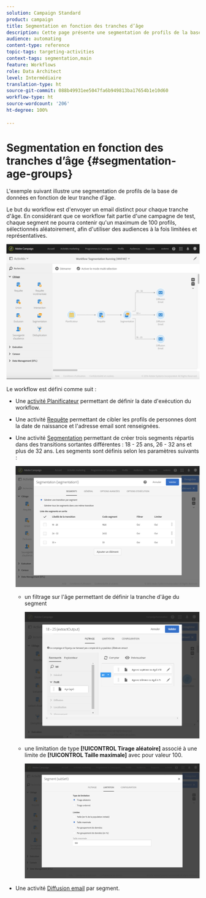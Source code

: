 ```yaml
---
solution: Campaign Standard
product: campaign
title: Segmentation en fonction des tranches d’âge
description: Cette page présente une segmentation de profils de la base de données en fonction de leur tranche d’âge. Le but du workflow est d'envoyer un email distinct pour chaque tranche d'âge.
audience: automating
content-type: reference
topic-tags: targeting-activities
context-tags: segmentation,main
feature: Workflows
role: Data Architect
level: Intermédiaire
translation-type: ht
source-git-commit: 088b49931ee5047fa6b949813ba17654b1e10d60
workflow-type: ht
source-wordcount: '206'
ht-degree: 100%

---
```



# Segmentation en fonction des tranches d’âge {#segmentation-age-groups}

L&#39;exemple suivant illustre une segmentation de profils de la base de données en fonction de leur tranche d&#39;âge.

Le but du workflow est d&#39;envoyer un email distinct pour chaque tranche d&#39;âge. En considérant que ce workflow fait partie d&#39;une campagne de test, chaque segment ne pourra contenir qu&#39;un maximum de 100 profils, sélectionnés aléatoirement, afin d&#39;utiliser des audiences à la fois limitées et représentatives.

![](assets/wkf_segment_example_4.png)

Le workflow est défini comme suit :

* Une [activité Planificateur](../../automating/using/segmentation.md) permettant de définir la date d&#39;exécution du workflow.
* Une activité [Requête](../../automating/using/query.md) permettant de cibler les profils de personnes dont la date de naissance et l&#39;adresse email sont renseignées.
* Une activité [Segmentation](../../automating/using/segmentation.md) permettant de créer trois segments répartis dans des transitions sortantes différentes : 18 - 25 ans, 26 - 32 ans et plus de 32 ans. Les segments sont définis selon les paramètres suivants :

   ![](assets/wkf_segment_example_3.png)

   * un filtrage sur l&#39;âge permettant de définir la tranche d&#39;âge du segment

      ![](assets/wkf_segment_new_segment.png)

   * une limitation de type **[!UICONTROL Tirage aléatoire]** associé à une limite de **[!UICONTROL Taille maximale]** avec pour valeur 100.

      ![](assets/wkf_segment_example_1.png)

* Une activité [Diffusion email](../../automating/using/email-delivery.md) par segment.
